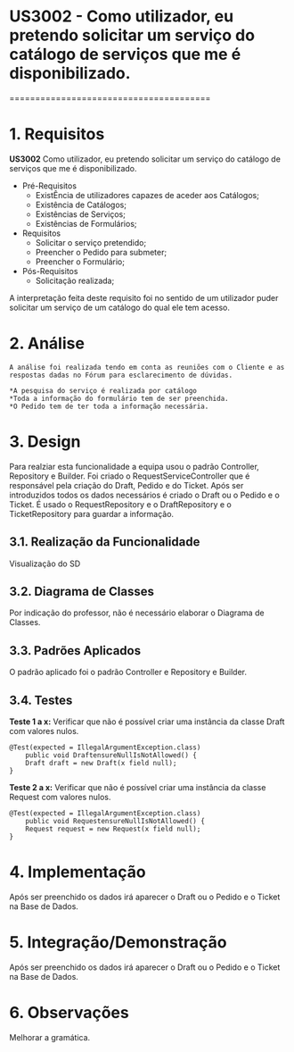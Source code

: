 # US3002 - Como utilizador, eu pretendo solicitar um serviço do catálogo de serviços que me é disponibilizado.
=======================================


# 1. Requisitos

**US3002** Como utilizador, eu pretendo solicitar um serviço do catálogo de serviços que me é disponibilizado.

- Pré-Requisitos
	- ExistÊncia de utilizadores capazes de aceder aos Catálogos;
	- Existência de Catálogos;
	- Existências de Serviços;
	- Existências de Formulários;
- Requisitos
	- Solicitar o serviço pretendido;
	- Preencher o Pedido para submeter;
	- Preencher o Formulário;
- Pós-Requisitos
	- Solicitação realizada;

A interpretação feita deste requisito foi no sentido de um utilizador puder solicitar um serviço de um catálogo do qual ele tem acesso.

# 2. Análise

	A análise foi realizada tendo em conta as reuniões com o Cliente e as respostas dadas no Fórum para esclarecimento de dúvidas.

	*A pesquisa do serviço é realizada por catálogo
	*Toda a informação do formulário tem de ser preenchida.
	*O Pedido tem de ter toda a informação necessária.


# 3. Design

Para realziar esta funcionalidade a equipa usou o padrão Controller, Repository e Builder.
Foi criado o RequestServiceController que é responsável pela criação do Draft, Pedido e do Ticket.
Após ser introduzidos todos os dados necessários é criado o Draft ou o Pedido e o Ticket.
É usado o RequestRepository e o DraftRepository e o TicketRepository para guardar a informação.

## 3.1. Realização da Funcionalidade

Visualização do SD

## 3.2. Diagrama de Classes

Por indicação do professor, não é necessário elaborar o Diagrama de Classes.

## 3.3. Padrões Aplicados

O padrão aplicado foi o padrão Controller e Repository e Builder.

## 3.4. Testes 


**Teste 1 a x:** Verificar que não é possível criar uma instância da classe Draft com valores nulos.

	@Test(expected = IllegalArgumentException.class)
		public void DraftensureNullIsNotAllowed() {
		Draft draft = new Draft(x field null);
	}


**Teste 2 a x:** Verificar que não é possível criar uma instância da classe Request com valores nulos.

	@Test(expected = IllegalArgumentException.class)
		public void RequestensureNullIsNotAllowed() {
		Request request = new Request(x field null);
	}


# 4. Implementação

Após ser preenchido os dados irá aparecer o Draft ou o Pedido e o Ticket na Base de Dados.

# 5. Integração/Demonstração

Após ser preenchido os dados irá aparecer o Draft ou o Pedido e o Ticket na Base de Dados.

# 6. Observações

Melhorar a gramática.



